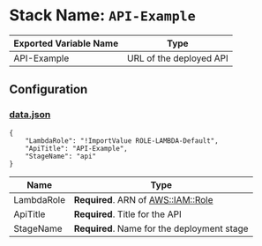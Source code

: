 # Stack Name: `API-Example`

| Exported Variable Name | Type |
| ---------------------- | ---- |
| API-Example | URL of the deployed API |

## Configuration

### [data.json](data.json)
```
{
	"LambdaRole": "!ImportValue ROLE-LAMBDA-Default",
	"ApiTitle": "API-Example",
	"StageName": "api"
}
```

| Name | Type |
| ---- | ---- |
| LambdaRole | **Required**. ARN of [AWS::IAM::Role](https://docs.aws.amazon.com/AWSCloudFormation/latest/UserGuide/aws-resource-iam-role.html) |
| ApiTitle | **Required**. Title for the API |
| StageName | **Required**. Name for the deployment stage |
